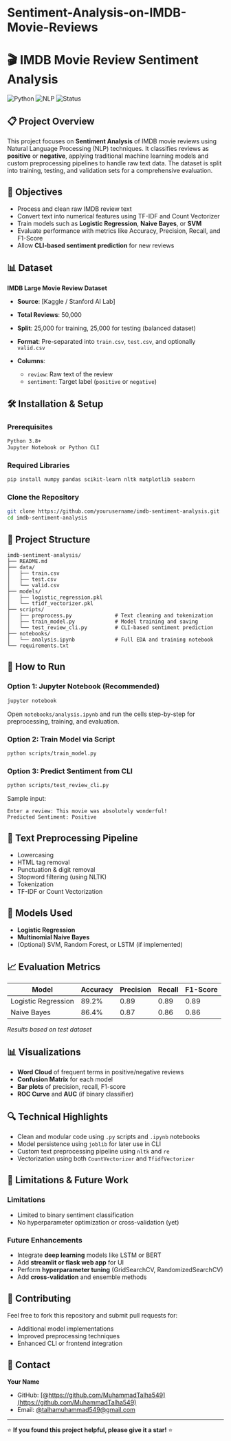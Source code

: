 # Sentiment-Analysis-on-IMDB-Movie-Reviews

# 🎬 IMDB Movie Review Sentiment Analysis

![Python](https://img.shields.io/badge/Python-3.8+-blue.svg)
![NLP](https://img.shields.io/badge/NLP-Text%20Classification-purple.svg)
![Status](https://img.shields.io/badge/Status-Complete-success.svg)

## 📋 Project Overview

This project focuses on **Sentiment Analysis** of IMDB movie reviews using Natural Language Processing (NLP) techniques. It classifies reviews as **positive** or **negative**, applying traditional machine learning models and custom preprocessing pipelines to handle raw text data. The dataset is split into training, testing, and validation sets for a comprehensive evaluation.

## 🎯 Objectives

* Process and clean raw IMDB review text
* Convert text into numerical features using TF-IDF and Count Vectorizer
* Train models such as **Logistic Regression**, **Naive Bayes**, or **SVM**
* Evaluate performance with metrics like Accuracy, Precision, Recall, and F1-Score
* Allow **CLI-based sentiment prediction** for new reviews

## 📊 Dataset

**IMDB Large Movie Review Dataset**

* **Source**: \[Kaggle / Stanford AI Lab]
* **Total Reviews**: 50,000
* **Split**: 25,000 for training, 25,000 for testing (balanced dataset)
* **Format**: Pre-separated into `train.csv`, `test.csv`, and optionally `valid.csv`
* **Columns**:

  * `review`: Raw text of the review
  * `sentiment`: Target label (`positive` or `negative`)

## 🛠️ Installation & Setup

### Prerequisites

```bash
Python 3.8+
Jupyter Notebook or Python CLI
```

### Required Libraries

```bash
pip install numpy pandas scikit-learn nltk matplotlib seaborn
```

### Clone the Repository

```bash
git clone https://github.com/yourusername/imdb-sentiment-analysis.git
cd imdb-sentiment-analysis
```

## 📁 Project Structure

```
imdb-sentiment-analysis/
├── README.md
├── data/
│   ├── train.csv
│   ├── test.csv
│   └── valid.csv
├── models/
│   ├── logistic_regression.pkl
│   └── tfidf_vectorizer.pkl
├── scripts/
│   ├── preprocess.py              # Text cleaning and tokenization
│   ├── train_model.py             # Model training and saving
│   └── test_review_cli.py         # CLI-based sentiment prediction
├── notebooks/
│   └── analysis.ipynb             # Full EDA and training notebook
└── requirements.txt
```

## 🚀 How to Run

### Option 1: Jupyter Notebook (Recommended)

```bash
jupyter notebook
```

Open `notebooks/analysis.ipynb` and run the cells step-by-step for preprocessing, training, and evaluation.

### Option 2: Train Model via Script

```bash
python scripts/train_model.py
```

### Option 3: Predict Sentiment from CLI

```bash
python scripts/test_review_cli.py
```

Sample input:

```
Enter a review: This movie was absolutely wonderful!
Predicted Sentiment: Positive
```

## 🧹 Text Preprocessing Pipeline

* Lowercasing
* HTML tag removal
* Punctuation & digit removal
* Stopword filtering (using NLTK)
* Tokenization
* TF-IDF or Count Vectorization

## 🤖 Models Used

* **Logistic Regression**
* **Multinomial Naive Bayes**
* (Optional) SVM, Random Forest, or LSTM (if implemented)

## 📈 Evaluation Metrics

| Model               | Accuracy | Precision | Recall | F1-Score |
| ------------------- | -------- | --------- | ------ | -------- |
| Logistic Regression | 89.2%    | 0.89      | 0.89   | 0.89     |
| Naive Bayes         | 86.4%    | 0.87      | 0.86   | 0.86     |

*Results based on test dataset*

## 📊 Visualizations

* **Word Cloud** of frequent terms in positive/negative reviews
* **Confusion Matrix** for each model
* **Bar plots** of precision, recall, F1-score
* **ROC Curve** and **AUC** (if binary classifier)

## 🔍 Technical Highlights

* Clean and modular code using `.py` scripts and `.ipynb` notebooks
* Model persistence using `joblib` for later use in CLI
* Custom text preprocessing pipeline using `nltk` and `re`
* Vectorization using both `CountVectorizer` and `TfidfVectorizer`

## 🚧 Limitations & Future Work

### Limitations

* Limited to binary sentiment classification
* No hyperparameter optimization or cross-validation (yet)

### Future Enhancements

* Integrate **deep learning** models like LSTM or BERT
* Add **streamlit or flask web app** for UI
* Perform **hyperparameter tuning** (GridSearchCV, RandomizedSearchCV)
* Add **cross-validation** and ensemble methods

## 🤝 Contributing

Feel free to fork this repository and submit pull requests for:

* Additional model implementations
* Improved preprocessing techniques
* Enhanced CLI or frontend integration


## 📧 Contact

**Your Name**

* GitHub: [@https://github.com/MuhammadTalha549](https://github.com/MuhammadTalha549)
* Email: [@talhamuhammad549@gmail.com](talhamuhammad549@gmail.com)

---

⭐ **If you found this project helpful, please give it a star!** ⭐
